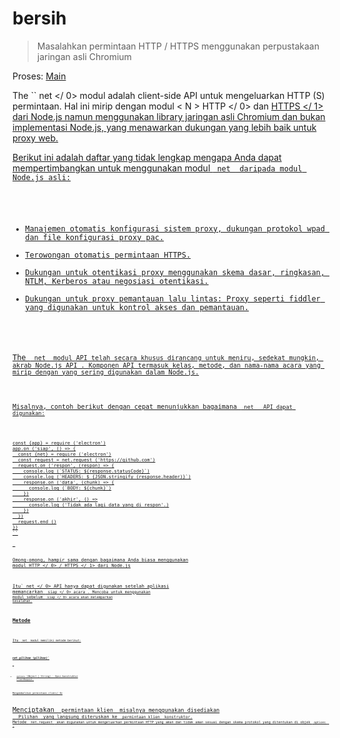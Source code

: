 # bersih

> Masalahkan permintaan HTTP / HTTPS menggunakan perpustakaan jaringan asli Chromium

Proses: [Main](../glossary.md#main-process)

The `` net </ 0> modul adalah client-side API untuk mengeluarkan HTTP (S) permintaan. Hal ini mirip dengan modul < N > HTTP </ 0> dan
 <a href="https://nodejs.org/api/https.html"> HTTPS </ 1> dari Node.js namun menggunakan library jaringan asli Chromium dan bukan implementasi Node.js, yang menawarkan dukungan yang lebih baik untuk proxy web.</p>

<p>Berikut ini adalah daftar yang tidak lengkap mengapa Anda dapat mempertimbangkan untuk menggunakan 
modul <code> net </ 0> daripada modul Node.js asli:</p>

<ul>
<li>Manajemen otomatis konfigurasi sistem proxy, dukungan protokol wpad dan file konfigurasi proxy pac.</li>
<li>Terowongan otomatis permintaan HTTPS.</li>
<li>Dukungan untuk otentikasi proxy menggunakan skema dasar, ringkasan, NTLM, Kerberos atau negosiasi otentikasi.</li>
<li>Dukungan untuk proxy pemantauan lalu lintas: Proxy seperti fiddler yang digunakan untuk kontrol akses dan pemantauan.</li>
</ul>

<p>The <code> net </ 0> modul API telah secara khusus dirancang untuk meniru, sedekat mungkin, akrab Node.js API . Komponen API termasuk kelas, metode, dan nama-nama acara yang mirip dengan yang sering digunakan dalam Node.js.</p>

<p>Misalnya, contoh berikut dengan cepat menunjukkan bagaimana <code> net </ 0>  API dapat digunakan:</p>

<pre><code class="javascript">const {app} = require ('electron')
app.on ('siap', () => {
  const {net} = require ('electron')
  const request = net.request ('https://github.com')
  request.on ('respon', (respon) => {
    console.log (`STATUS: ${response.statusCode}`)
    console.log (`HEADERS: $ {JSON.stringify (response.header)}`)
    response.on ('data', (chunk) => {
      console.log (`BODY: ${chunk}`)
    })
    response.on ('akhir', () =>
      console.log ('Tidak ada lagi data yang di respon'.)
    })
  })
  request.end ()
})
``</pre> 

Omong-omong, hampir sama dengan bagaimana Anda biasa menggunakan modul  HTTP </ 0> /  HTTPS </ 1> dari Node.js</p> 

Itu` net </ 0>  API hanya dapat digunakan setelah aplikasi memancarkan <code> siap </ 0>  acara . Mencoba untuk menggunakan modul sebelum <code> siap </ 0>  acara akan melemparkan kesalahan.</p>

<h2>Metode</h2>

<p>Itu <code> net </ 0> modul memiliki metode berikut:</p>

<h3><code>net.pilihan (pilihan)`</h3> 

* `options` (Object | String) - Opsi konstruktor `ClientRequest`.

Mengembalikan  permintaan clien</ 0></p>

<p>Menciptakan <a href="./client-request.md"><code> permintaan klien </ 0> misalnya menggunakan disediakan
 <code> Pilihan </ 1> yang langsung diteruskan ke <code> permintaan klien </ 1> konstruktor.
Metode <code> net.request </ 0> akan digunakan untuk mengeluarkan permintaan HTTP yang aman dan tidak aman sesuai dengan skema protokol yang ditentukan di objek <code> options </ 0> .</p>